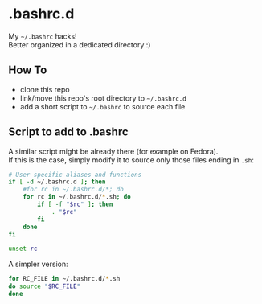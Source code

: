 # .bashrc.d
My `~/.bashrc` hacks!  
Better organized in a dedicated directory :)

## How To

- clone this repo
- link/move this repo's root directory to `~/.bashrc.d`
- add a short script to `~/.bashrc` to source each file

## Script to add to .bashrc
A similar script might be already there (for example on Fedora).  
If this is the case, simply modify it to source only those files ending in `.sh`:

```bash
# User specific aliases and functions
if [ -d ~/.bashrc.d ]; then
	#for rc in ~/.bashrc.d/*; do
	for rc in ~/.bashrc.d/*.sh; do
		if [ -f "$rc" ]; then
			. "$rc"
		fi
	done
fi

unset rc
```

A simpler version:

```bash
for RC_FILE in ~/.bashrc.d/*.sh
do source "$RC_FILE"
done
```
